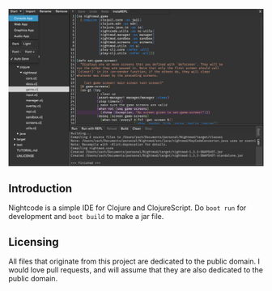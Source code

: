 ![screenshot](screenshot.png)

## Introduction

Nightcode is a simple IDE for Clojure and ClojureScript. Do `boot run` for development and `boot build` to make a jar file.

## Licensing

All files that originate from this project are dedicated to the public domain. I would love pull requests, and will assume that they are also dedicated to the public domain.
